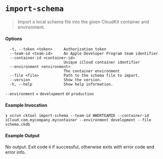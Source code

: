 # `import-schema`
> Import a local schema file into the given CloudKit container and environment.

#### Options
```
  -t, --token <token>     Authorization token
  --team-id <team-id>     An Apple Developer Program team identifier
  --container-id <container-id>
                          Unique iCloud container identifier
  --environment <environment>
                          The container environment
  --file <file>           Path to the schema file to import.
  --version               Show the version.
  -h, --help              Show help information.
```

`--environment` = `development` or `production`

#### Example Invocation

```
❯ xcrun cktool import-schema --team-id WWDRTEAMID --container-id iCloud.com.mycompany.mycontainer --environment development --file schema.ckdb
```

#### Example Output

No output. Exit code `0` if successful, otherwise exits with error code and error info.
